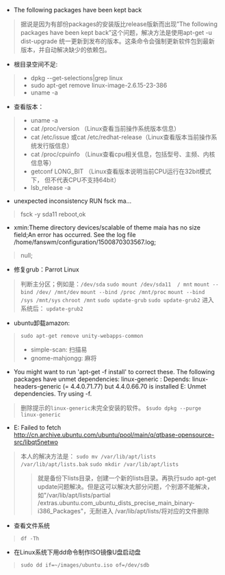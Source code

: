 + The following packages have been kept back
> 据说是因为有部份packages的安装版比release版新而出现”The following packages have been kept back”这个问题，解决方法是使用apt-get -u dist-upgrade 统一更新到发布的版本。这条命令会强制更新软件包到最新版本，并自动解决缺少的依赖包。

+ 根目录空间不足:
> + dpkg --get-selections|grep linux 
> + sudo apt-get remove linux-image-2.6.15-23-386 
> + uname -a 

+ 查看版本：
>+ uname -a 
> + cat /proc/version （Linux查看当前操作系统版本信息） 
> + cat /etc/issue 或cat /etc/redhat-release（Linux查看版本当前操作系统发行版信息） 
> + cat /proc/cpuinfo （Linux查看cpu相关信息，包括型号、主频、内核信息等） 
> + getconf LONG_BIT （Linux查看版本说明当前CPU运行在32bit模式下， 但不代表CPU不支持64bit） 
> + lsb_release -a

+ unexpected inconsistency RUN fsck ma...
> fsck -y sda11
reboot,ok

+ xmin:Theme directory devices/scalable of theme maia has no size field;An error has occurred. See the log file /home/fanswm/configuration/1500870303567.log;
> null;

+ 修复grub：Parrot Linux
> 判断主分区；例如是：`/dev/sda`
`sudo mount /dev/sda11  / mnt` 
`mount --bind /dev/ /mnt/dev`
`mount --bind /proc /mnt/proc`
`mount --bind  /sys /mnt/sys`
`chroot /mnt`
`sudo update-grub`
`sudo update-grub2`
进入系统后：
`update-grub2`

+ ubuntu卸载amazon:
> `sudo apt-get remove unity-webapps-common`
> + simple-scan: 扫描易
> + gnome-mahjongg: 麻将


+ You might want to run 'apt-get -f install' to correct these.
The following packages have unmet dependencies:
 linux-generic : Depends: linux-headers-generic (= 4.4.0.71.77) but 4.4.0.66.70 is installed
E: Unmet dependencies. Try using -f.

> 删除提示的`linux-generic`未完全安装的软件。
    `$sudo dpkg --purge linux-generic`
    
+ E: Failed to fetch http://cn.archive.ubuntu.com/ubuntu/pool/main/q/qtbase-opensource-src/libqt5netwo

> 本人的解决方法是：
`sudo mv /var/lib/apt/lists /var/lib/apt/lists.bak`
`sudo mkdir /var/lib/apt/lists`
> > 就是备份下lists目录，创建一个新的lists目录。再执行sudo apt-get update问题解决。但是这可以解决大部分问题，个别源不能解决，如"/var/lib/apt/lists/partial /extras.ubuntu.com_ubuntu_dists_precise_main_binary-i386_Packages"，无耐进入 /var/lib/apt/lists/将对应的文件删除

+ 查看文件系统
> `df -Th`

+ 在Linux系统下用dd命令制作ISO镜像U盘启动盘
> `sudo dd if=~/images/ubuntu.iso of=/dev/sdb`
